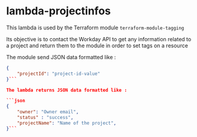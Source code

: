 # lambda-projectinfos

This lambda is used by the Terraform module `terraform-module-tagging`

Its objective is to contact the Workday API to get any information related to a project and return them to the module in order to set tags on a resource

The module send JSON data formatted like :

````json
{
    "projectId": "project-id-value"
}```

The lambda returns JSON data formatted like :

```json
{
    "owner": "Owner email",
    "status" : "success",
    "projectName": "Name of the project",
}```
